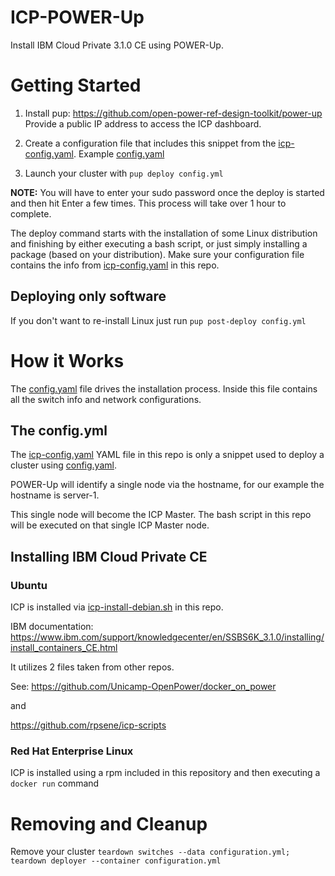 # ICP-POWER-Up
Install IBM Cloud Private 3.1.0 CE using POWER-Up.

# Getting Started

1. Install pup: https://github.com/open-power-ref-design-toolkit/power-up Provide a public IP address to access the ICP dashboard.

2. Create a  configuration file that includes this snippet from the [icp-config.yaml](./yamls/icp-config.yaml). Example [config.yaml](./yamls/config.yaml)

3. Launch your cluster with ```pup deploy config.yml``` 


**NOTE:** You will have to enter your sudo password once the deploy is started and then hit Enter a few times. This process will take over 1 hour to complete.

The deploy command starts with the installation of some Linux distribution and finishing by either executing a bash script, or just simply installing a package (based on your distribution). Make sure your configuration file contains the info from [icp-config.yaml](./yamls/icp-config.yaml) in this repo.

## Deploying only software
If you don't want to re-install Linux just run ```pup post-deploy config.yml```


# How it Works

The [config.yaml](./yamls/config.yaml) file drives the installation process. Inside this file contains all the switch info and network configurations.

## The config.yml
The [icp-config.yaml](./yamls/icp-config.yaml) YAML file in this repo is only a snippet used to deploy a cluster using [config.yaml](./yamls/config.yaml).

POWER-Up will identify a single node via the hostname, for our example the hostname is server-1.

This single node will become the ICP Master. The bash script in this repo will be executed on that single ICP Master node.


## Installing IBM Cloud Private CE

### Ubuntu

ICP is installed via [icp-install-debian.sh](./scripts/icp-install-debian.sh) in this repo. 

IBM documentation: https://www.ibm.com/support/knowledgecenter/en/SSBS6K_3.1.0/installing/install_containers_CE.html

It utilizes 2 files taken from other repos.

See: https://github.com/Unicamp-OpenPower/docker_on_power

and

https://github.com/rpsene/icp-scripts

### Red Hat Enterprise Linux

ICP is installed using a rpm included in this repository and then executing a ```docker run``` command

# Removing and Cleanup

Remove your cluster ```teardown switches --data configuration.yml; teardown deployer --container configuration.yml```
